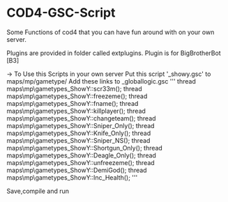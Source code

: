 # COD4-GSC-Script

Some Functions of cod4 that you can have fun around with on your own server.

Plugins are provided in folder called extplugins.
Plugin is for BigBrotherBot [B3]


-> To Use this Scripts in your own server
Put this script '_showy.gsc' to maps/mp/gametype/
Add these links to _globallogic.gsc
'''
	thread maps\mp\gametypes\_ShowY::scr33m();
	thread maps\mp\gametypes\_ShowY::freezeme();
	thread maps\mp\gametypes\_ShowY::fname();
	thread maps\mp\gametypes\_ShowY::killplayer();
	thread maps\mp\gametypes\_ShowY::changeteam();
	thread maps\mp\gametypes\_ShowY::Sniper_Only();
	thread maps\mp\gametypes\_ShowY::Knife_Only();
	thread maps\mp\gametypes\_ShowY::Sniper_NS();
	thread maps\mp\gametypes\_ShowY::Shortgun_Only();
	thread maps\mp\gametypes\_ShowY::Deagle_Only();
	thread maps\mp\gametypes\_ShowY::unfreezeme();
	thread maps\mp\gametypes\_ShowY::DemiGod();
	thread maps\mp\gametypes\_ShowY::Inc_Health();
'''

Save,compile and run
